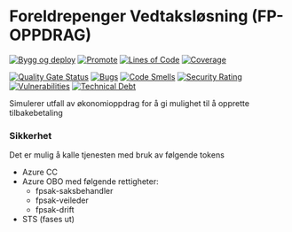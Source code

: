 Foreldrepenger Vedtaksløsning (FP-OPPDRAG)
===============
[![Bygg og deploy](https://github.com/navikt/fpoppdrag/actions/workflows/build.yml/badge.svg?branch=master)](https://github.com/navikt/fpoppdrag/actions/workflows/build.yml)
[![Promote](https://github.com/navikt/fpoppdrag/actions/workflows/promote.yml/badge.svg?branch=master)](https://github.com/navikt/fpoppdrag/actions/workflows/promote.yml)
[![Lines of Code](https://sonarcloud.io/api/project_badges/measure?project=navikt_fpoppdrag&metric=ncloc)](https://sonarcloud.io/summary/new_code?id=navikt_fpoppdrag)
[![Coverage](https://sonarcloud.io/api/project_badges/measure?project=navikt_fpoppdrag&metric=coverage)](https://sonarcloud.io/summary/new_code?id=navikt_fpoppdrag)

[![Quality Gate Status](https://sonarcloud.io/api/project_badges/measure?project=navikt_fpoppdrag&metric=alert_status)](https://sonarcloud.io/dashboard?id=navikt_fpoppdrag)
[![Bugs](https://sonarcloud.io/api/project_badges/measure?project=navikt_fpoppdrag&metric=bugs)](https://sonarcloud.io/dashboard?id=navikt_fpoppdrag)
[![Code Smells](https://sonarcloud.io/api/project_badges/measure?project=navikt_fpoppdrag&metric=code_smells)](https://sonarcloud.io/summary/new_code?id=navikt_fpoppdrag)
[![Security Rating](https://sonarcloud.io/api/project_badges/measure?project=navikt_fpoppdrag&metric=security_rating)](https://sonarcloud.io/summary/new_code?id=navikt_fpoppdrag)
[![Vulnerabilities](https://sonarcloud.io/api/project_badges/measure?project=navikt_fpoppdrag&metric=vulnerabilities)](https://sonarcloud.io/summary/new_code?id=navikt_fpoppdrag)
[![Technical Debt](https://sonarcloud.io/api/project_badges/measure?project=navikt_fpoppdrag&metric=sqale_index)](https://sonarcloud.io/dashboard?id=navikt_fpoppdrag)

Simulerer utfall av økonomioppdrag for å gi mulighet til å opprette tilbakebetaling

### Sikkerhet
Det er mulig å kalle tjenesten med bruk av følgende tokens
- Azure CC
- Azure OBO med følgende rettigheter:
    - fpsak-saksbehandler
    - fpsak-veileder
    - fpsak-drift
- STS (fases ut)
